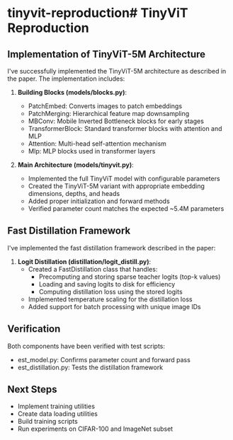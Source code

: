 # tinyvit-reproduction# TinyViT Reproduction

## Implementation of TinyViT-5M Architecture

I've successfully implemented the TinyViT-5M architecture as described in the paper. The implementation includes:

1. **Building Blocks (models/blocks.py)**:
   - PatchEmbed: Converts images to patch embeddings
   - PatchMerging: Hierarchical feature map downsampling
   - MBConv: Mobile Inverted Bottleneck blocks for early stages
   - TransformerBlock: Standard transformer blocks with attention and MLP
   - Attention: Multi-head self-attention mechanism
   - Mlp: MLP blocks used in transformer layers

2. **Main Architecture (models/tinyvit.py)**:
   - Implemented the full TinyViT model with configurable parameters
   - Created the TinyViT-5M variant with appropriate embedding dimensions, depths, and heads
   - Added proper initialization and forward methods
   - Verified parameter count matches the expected ~5.4M parameters

## Fast Distillation Framework

I've implemented the fast distillation framework described in the paper:

1. **Logit Distillation (distillation/logit_distill.py)**:
   - Created a FastDistillation class that handles:
     - Precomputing and storing sparse teacher logits (top-k values)
     - Loading and saving logits to disk for efficiency
     - Computing distillation loss using the stored logits
   - Implemented temperature scaling for the distillation loss
   - Added support for batch processing with unique image IDs

## Verification

Both components have been verified with test scripts:

- 	est_model.py: Confirms parameter count and forward pass
- 	est_distillation.py: Tests the distillation framework

## Next Steps

- Implement training utilities
- Create data loading utilities
- Build training scripts
- Run experiments on CIFAR-100 and ImageNet subset

